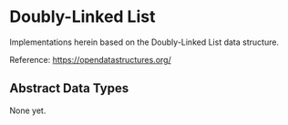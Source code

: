 # Doubly-Linked List

Implementations herein based on the Doubly-Linked List data structure.

Reference: https://opendatastructures.org/

## Abstract Data Types

None yet.